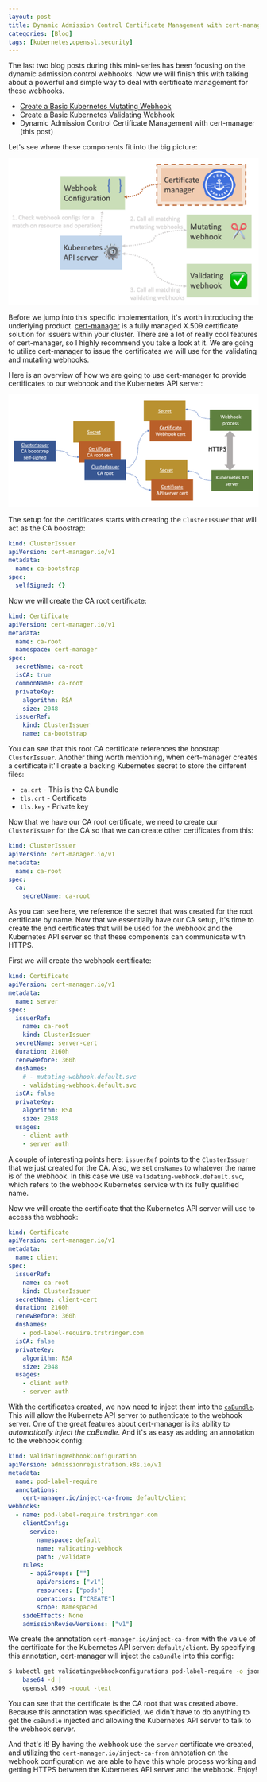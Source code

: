 ```yaml
---
layout: post
title: Dynamic Admission Control Certificate Management with cert-manager
categories: [Blog]
tags: [kubernetes,openssl,security]
---
```


The last two blog posts during this mini-series has been focusing on the dynamic admission control webhooks. Now we will finish this with talking about a powerful and simple way to deal with certificate management for these webhooks.

- [Create a Basic Kubernetes Mutating Webhook](https://trstringer.com/kubernetes-mutating-webhook/)
- [Create a Basic Kubernetes Validating Webhook](https://trstringer.com/kubernetes-validating-webhook/)
- Dynamic Admission Control Certificate Management with cert-manager (this post)

Let's see where these components fit into the big picture:

![cert-manager diagram](../images/cert-manager-webhooks1.png)

Before we jump into this specific implementation, it's worth introducing the underlying product. [cert-manager](https://cert-manager.io/) is a fully managed X.509 certificate solution for issuers within your cluster. There are a lot of really cool features of cert-manager, so I highly recommend you take a look at it. We are going to utilize cert-manager to issue the certificates we will use for the validating and mutating webhooks.

Here is an overview of how we are going to use cert-manager to provide certificates to our webhook and the Kubernetes API server:

![certificate diagram](../images/cert-manager-webhooks2.png)

The setup for the certificates starts with creating the `ClusterIssuer` that will act as the CA boostrap:

```yaml
kind: ClusterIssuer
apiVersion: cert-manager.io/v1
metadata:
  name: ca-bootstrap
spec:
  selfSigned: {}
```

Now we will create the CA root certificate:

```yaml
kind: Certificate
apiVersion: cert-manager.io/v1
metadata:
  name: ca-root
  namespace: cert-manager
spec:
  secretName: ca-root
  isCA: true
  commonName: ca-root
  privateKey:
    algorithm: RSA
    size: 2048
  issuerRef:
    kind: ClusterIssuer
    name: ca-bootstrap
```

You can see that this root CA certificate references the boostrap `ClusterIssuer`. Another thing worth mentioning, when cert-manager creates a certificate it'll create a backing Kubernetes secret to store the different files:

- `ca.crt` - This is the CA bundle
- `tls.crt` - Certificate
- `tls.key` - Private key

Now that we have our CA root certificate, we need to create our `ClusterIssuer` for the CA so that we can create other certificates from this:

```yaml
kind: ClusterIssuer
apiVersion: cert-manager.io/v1
metadata:
  name: ca-root
spec:
  ca:
    secretName: ca-root
```

As you can see here, we reference the secret that was created for the root certificate by name. Now that we essentially have our CA setup, it's time to create the end certificates that will be used for the webhook and the Kubernetes API server so that these components can communicate with HTTPS.

First we will create the webhook certificate:

```yaml
kind: Certificate
apiVersion: cert-manager.io/v1
metadata:
  name: server
spec:
  issuerRef:
    name: ca-root
    kind: ClusterIssuer
  secretName: server-cert
  duration: 2160h
  renewBefore: 360h
  dnsNames:
    # - mutating-webhook.default.svc
    - validating-webhook.default.svc
  isCA: false
  privateKey:
    algorithm: RSA
    size: 2048
  usages:
    - client auth
    - server auth
```

A couple of interesting points here: `issuerRef` points to the `ClusterIssuer` that we just created for the CA. Also, we set `dnsNames` to whatever the name is of the webhook. In this case we use `validating-webhook.default.svc`, which refers to the webhook Kubernetes service with its fully qualified name.

Now we will create the certificate that the Kubernetes API server will use to access the webhook:

```yaml
kind: Certificate
apiVersion: cert-manager.io/v1
metadata:
  name: client
spec:
  issuerRef:
    name: ca-root
    kind: ClusterIssuer
  secretName: client-cert
  duration: 2160h
  renewBefore: 360h
  dnsNames:
    - pod-label-require.trstringer.com
  isCA: false
  privateKey:
    algorithm: RSA
    size: 2048
  usages:
    - client auth
    - server auth
```

With the certificates created, we now need to inject them into the [`caBundle`](https://kubernetes.io/docs/reference/kubernetes-api/extend-resources/validating-webhook-configuration-v1/#ValidatingWebhookConfiguration). This will allow the Kubernete API server to authenticate to the webhook server. One of the great features about cert-manager is its ability to *automatically inject the caBundle*. And it's as easy as adding an annotation to the webhook config:

```yaml
kind: ValidatingWebhookConfiguration
apiVersion: admissionregistration.k8s.io/v1
metadata:
  name: pod-label-require
  annotations:
    cert-manager.io/inject-ca-from: default/client
webhooks:
  - name: pod-label-require.trstringer.com
    clientConfig:
      service:
        namespace: default
        name: validating-webhook
        path: /validate
    rules:
      - apiGroups: [""]
        apiVersions: ["v1"]
        resources: ["pods"]
        operations: ["CREATE"]
        scope: Namespaced
    sideEffects: None
    admissionReviewVersions: ["v1"]
```

We create the annotation `cert-manager.io/inject-ca-from` with the value of the certificate for the Kubernetes API server: `default/client`. By specifying this annotation, cert-manager will inject the `caBundle` into this config:

```bash
$ kubectl get validatingwebhookconfigurations pod-label-require -o jsonpath='{.webhooks[0].clientConfig.caBundle}' |
    base64 -d |
    openssl x509 -noout -text
```

You can see that the certificate is the CA root that was created above. Because this annotation was specificied, we didn't have to do anything to get the `caBundle` injected and allowing the Kubernetes API server to talk to the webhook server.

And that's it! By having the webhook use the `server` certificate we created, and utilizing the `cert-manager.io/inject-ca-from` annotation on the webhook configuration we are able to have this whole process working and getting HTTPS between the Kubernetes API server and the webhook. Enjoy!
